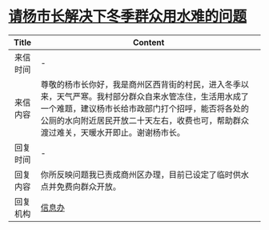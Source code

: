 # [请杨市长解决下冬季群众用水难的问题](http://www.shangluo.gov.cn/zmhd/ldxxxx.jsp?urltype=leadermail.LeaderMailContentUrl&wbtreeid=1112&leadermailid=1009)

| Title |                                                          Content                                                           |
|:-----:|----------------------------------------------------------------------------------------------------------------------------|
| 来信时间  | -                                                                                                                          |
| 来信内容  | 尊敬的杨市长你好，我是商州区西背街的村民，进入冬季以来，天气严寒。我村部分群众自来水管冻住，生活用水成了一个难题，建议杨市长给市政部门打个招呼，能否将各处的公厕的水向附近居民开放二十天左右，收费也可，帮助群众渡过难关，天暖水开即止。谢谢杨市长。 |
| 回复时间  | -                                                                                                                          |
| 回复内容  | 你所反映问题我已责成商州区办理，目前已设定了临时供水点并免费向群众开放。                                                                                       |
| 回复机构  | [信息办](../../category/agencies/信息办.md)                                                                                      |